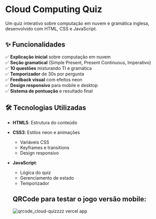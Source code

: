# Cloud Computing Quiz

Um quiz interativo sobre computação em nuvem e gramática inglesa, desenvolvido com HTML, CSS e JavaScript.

## ✨ Funcionalidades
✅ **Explicação inicial** sobre computação em nuvem  
✅ **Seção gramatical** (Simple Present, Present Continuous, Imperativo)  
✅ **10 questões** misturando TI e gramática  
✅ **Temporizador** de 30s por pergunta  
✅ **Feedback visual** com efeitos neon  
✅ **Design responsivo** para mobile e desktop  
✅ **Sistema de pontuação** e resultado final  

## 🛠 Tecnologias Utilizadas
- **HTML5**: Estrutura do conteúdo
- **CSS3**: Estilos neon e animações
  - Variáveis CSS
  - Keyframes e transitions
  - Design responsivo
- **JavaScript**: 
  - Lógica do quiz
  - Gerenciamento de estado
  - Temporizador
 
  ## QRCode para testar o jogo versão mobile:
  
  ![qrcode_cloud-quizzzz vercel app](https://github.com/user-attachments/assets/2e963a84-00a9-4a3d-b408-0aa5d2ba7c02)

